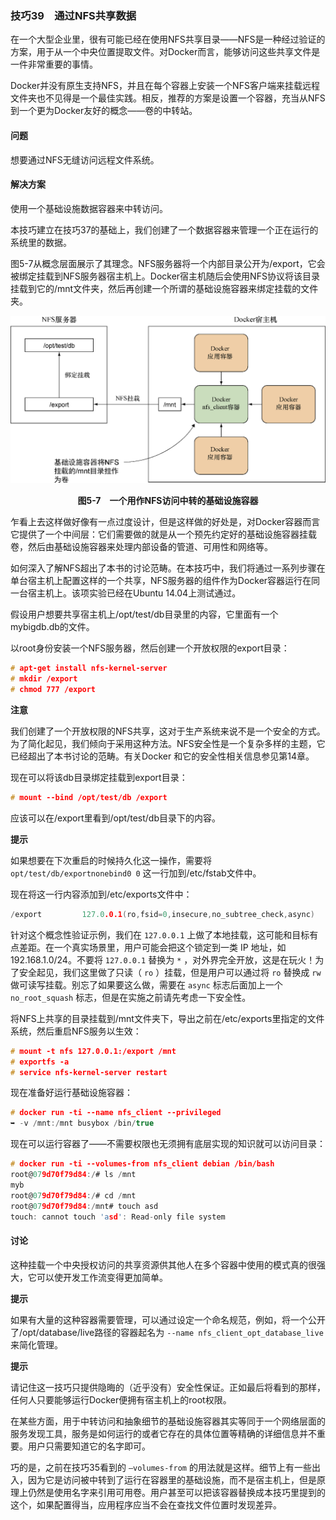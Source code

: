 ### 技巧39　通过NFS共享数据





在一个大型企业里，很有可能已经在使用NFS共享目录——NFS是一种经过验证的方案，用于从一个中央位置提取文件。对Docker而言，能够访问这些共享文件是一件非常重要的事情。

Docker并没有原生支持NFS，并且在每个容器上安装一个NFS客户端来挂载远程文件夹也不见得是一个最佳实践。相反，推荐的方案是设置一个容器，充当从NFS到一个更为Docker友好的概念——卷的中转站。

#### 问题

想要通过NFS无缝访问远程文件系统。

#### 解决方案

使用一个基础设施数据容器来中转访问。

本技巧建立在技巧37的基础上，我们创建了一个数据容器来管理一个正在运行的系统里的数据。

图5-7从概念层面展示了其理念。NFS服务器将一个内部目录公开为/export，它会被绑定挂载到NFS服务器宿主机上。Docker宿主机随后会使用NFS协议将该目录挂载到它的/mnt文件夹，然后再创建一个所谓的基础设施容器来绑定挂载的文件夹。

![32.png](../images/32.png)
<center class="my_markdown"><b class="my_markdown">图5-7　一个用作NFS访问中转的基础设施容器</b></center>

乍看上去这样做好像有一点过度设计，但是这样做的好处是，对Docker容器而言它提供了一个中间层：它们需要做的就是从一个预先约定好的基础设施容器挂载卷，然后由基础设施容器来处理内部设备的管道、可用性和网络等。

如何深入了解NFS超出了本书的讨论范畴。在本技巧中，我们将通过一系列步骤在单台宿主机上配置这样的一个共享，NFS服务器的组件作为Docker容器运行在同一台宿主机上。该项实验已经在Ubuntu 14.04上测试通过。

假设用户想要共享宿主机上/opt/test/db目录里的内容，它里面有一个mybigdb.db的文件。

以root身份安装一个NFS服务器，然后创建一个开放权限的export目录：

```c
# apt-get install nfs-kernel-server
# mkdir /export
# chmod 777 /export
```



**注意**

我们创建了一个开放权限的NFS共享，这对于生产系统来说不是一个安全的方式。为了简化起见，我们倾向于采用这种方法。NFS安全性是一个复杂多样的主题，它已经超出了本书讨论的范畴。有关Docker 和它的安全性相关信息参见第14章。



现在可以将该db目录绑定挂载到export目录：

```c
# mount --bind /opt/test/db /export
```

应该可以在/export里看到/opt/test/db目录下的内容。



**提示**

如果想要在下次重启的时候持久化这一操作，需要将 `opt/test/db/exportnonebind0 0` 这一行加到/etc/fstab文件中。



现在将这一行内容添加到/etc/exports文件中：

```c
/export         127.0.0.1(ro,fsid=0,insecure,no_subtree_check,async)
```

针对这个概念性验证示例，我们在 `127.0.0.1` 上做了本地挂载，这可能和目标有点差距。在一个真实场景里，用户可能会把这个锁定到一类 IP 地址，如192.168.1.0/24。不要将 `127.0.0.1` 替换为 `*` ，对外界完全开放，这是在玩火！为了安全起见，我们这里做了只读（ `ro` ）挂载，但是用户可以通过将 `ro` 替换成 `rw` 做可读写挂载。别忘了如果要这么做，需要在 `async` 标志后面加上一个 `no_root_squash` 标志，但是在实施之前请先考虑一下安全性。

将NFS上共享的目录挂载到/mnt文件夹下，导出之前在/etc/exports里指定的文件系统，然后重启NFS服务以生效：

```c
# mount -t nfs 127.0.0.1:/export /mnt
# exportfs -a
# service nfs-kernel-server restart
```

现在准备好运行基础设施容器：

```c
# docker run -ti --name nfs_client --privileged
➥ -v /mnt:/mnt busybox /bin/true
```

现在可以运行容器了——不需要权限也无须拥有底层实现的知识就可以访问目录：

```c
# docker run -ti --volumes-from nfs_client debian /bin/bash
root@079d70f79d84:/# ls /mnt
myb
root@079d70f79d84:/# cd /mnt
root@079d70f79d84:/mnt# touch asd
touch: cannot touch 'asd': Read-only file system
```

#### 讨论

这种挂载一个中央授权访问的共享资源供其他人在多个容器中使用的模式真的很强大，它可以使开发工作流变得更加简单。



**提示**

如果有大量的这种容器需要管理，可以通过设定一个命名规范，例如，将一个公开了/opt/database/live路径的容器起名为 `--name nfs_client_opt_database_live` 来简化管理。

**提示**

请记住这一技巧只提供隐晦的（近乎没有）安全性保证。正如最后将看到的那样，任何人只要能够运行Docker便拥有宿主机上的root权限。



在某些方面，用于中转访问和抽象细节的基础设施容器其实等同于一个网络层面的服务发现工具，服务是如何运行的或者它存在的具体位置等精确的详细信息并不重要。用户只需要知道它的名字即可。

巧的是，之前在技巧35看到的 `–volumes-from` 的用法就是这样。细节上有一些出入，因为它是访问被中转到了运行在容器里的基础设施，而不是宿主机上，但是原理上仍然是使用名字来引用可用卷。用户甚至可以把该容器替换成本技巧里提到的这个，如果配置得当，应用程序应当不会在查找文件位置时发现差异。

